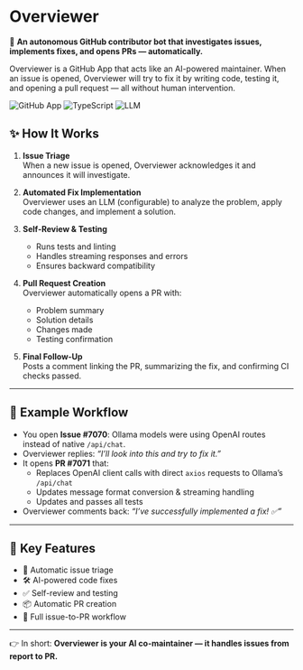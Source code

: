 # Overviewer

🤖 **An autonomous GitHub contributor bot that investigates issues, implements fixes, and opens PRs — automatically.**

Overviewer is a GitHub App that acts like an AI-powered maintainer. When an issue is opened, Overviewer will try to fix it by writing code, testing it, and opening a pull request — all without human intervention.

![GitHub App](https://img.shields.io/badge/GitHub-App-blue)
![TypeScript](https://img.shields.io/badge/TypeScript-5.0-blue)
![LLM](https://img.shields.io/badge/AI-LLM-green)

## ✨ How It Works

1. **Issue Triage**  
   When a new issue is opened, Overviewer acknowledges it and announces it will investigate.  

2. **Automated Fix Implementation**  
   Overviewer uses an LLM (configurable) to analyze the problem, apply code changes, and implement a solution.  

3. **Self-Review & Testing**  
   - Runs tests and linting  
   - Handles streaming responses and errors  
   - Ensures backward compatibility  

4. **Pull Request Creation**  
   Overviewer automatically opens a PR with:  
   - Problem summary  
   - Solution details  
   - Changes made  
   - Testing confirmation  

5. **Final Follow-Up**  
   Posts a comment linking the PR, summarizing the fix, and confirming CI checks passed.  

---

## 🐛 Example Workflow

- You open **Issue #7070**: Ollama models were using OpenAI routes instead of native `/api/chat`.  
- Overviewer replies: *“I’ll look into this and try to fix it.”*  
- It opens **PR #7071** that:  
  - Replaces OpenAI client calls with direct `axios` requests to Ollama’s `/api/chat`  
  - Updates message format conversion & streaming handling  
  - Updates and passes all tests  
- Overviewer comments back: *“I’ve successfully implemented a fix! ✅”*  

---

## 🚀 Key Features

- 🔎 Automatic issue triage  
- 🛠️ AI-powered code fixes  
- ✅ Self-review and testing  
- 📦 Automatic PR creation  
- 🔗 Full issue-to-PR workflow  

---

👉 In short: **Overviewer is your AI co-maintainer — it handles issues from report to PR.**
